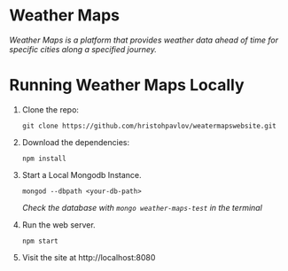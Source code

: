 # Weather Maps
*Weather Maps is a platform that provides weather data ahead of time for specific cities along a specified journey.*

# Running Weather Maps Locally

1. Clone the repo:
	```
	git clone https://github.com/hristohpavlov/weatermapswebsite.git
	```

2. Download the dependencies:
	```
	npm install
	```

3. Start a Local Mongodb Instance.
	```
	mongod --dbpath <your-db-path>
	```
	*Check the database with `mongo weather-maps-test` in the terminal*

4. Run the web server.
	```
	npm start
	```

4. Visit the site at http://localhost:8080

